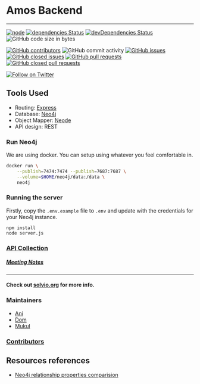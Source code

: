 # Amos Backend

---
[![node](https://img.shields.io/badge/node-%3E%3D12.5.0-brightgreen.svg)](https://nodejs.org/download/release/v12.5.0/)
[![dependencies Status](https://david-dm.org/solviofoundation/amos-back/status.svg)](https://david-dm.org/solviofoundation/amos-back)
[![devDependencies Status](https://david-dm.org/solviofoundation/amos-back/dev-status.svg)](https://david-dm.org/solviofoundation/amos-back?type=dev)
![GitHub code size in bytes](https://img.shields.io/github/languages/code-size/solviofoundation/amos-back)

[![GitHub contributors](https://img.shields.io/github/contributors/solviofoundation/amos-back?color=%2400f&style=for-the-badge)](https://github.com/solviofoundation/amos-back/graphs/contributors)
![GitHub commit activity](https://img.shields.io/github/commit-activity/m/solviofoundation/amos-back?style=for-the-badge)
[![GitHub issues](https://img.shields.io/github/issues-raw/solviofoundation/amos-back?style=for-the-badge)](https://github.com/solviofoundation/amos-back/issues)
[![GitHub closed issues](https://img.shields.io/github/issues-closed-raw/solviofoundation/amos-back?style=for-the-badge)](https://github.com/solviofoundation/amos-back/issues?q=is%3Aissue+is%3Aclosed)
[![GitHub pull requests](https://img.shields.io/github/issues-pr/solviofoundation/amos-back?style=for-the-badge)](https://github.com/solviofoundation/amos-back/pulls)
[![GitHub closed pull requests](https://img.shields.io/github/issues-pr-closed/solviofoundation/amos-back?style=for-the-badge)](https://github.com/solviofoundation/amos-back/pulls?q=is%3Apr+is%3Aclosed)

[![Follow on Twitter](https://img.shields.io/twitter/follow/solvio_?style=social&logo=twitter)](https://twitter.com/intent/follow?screen_name=solvio_)

## Tools Used
- Routing: [Express](https://expressjs.com/)
- Database: [Neo4j](https://neo4j.com/)
- Object Mapper: [Neode](https://github.com/adam-cowley/neode)
- API design: REST

### Run Neo4j
We are using docker. You can setup using whatever you feel comfortable in.
```bash
docker run \
    --publish=7474:7474 --publish=7687:7687 \
    --volume=$HOME/neo4j/data:/data \
    neo4j
```

### Running the server
Firstly, copy the `.env.example` file to `.env` and update with the credentials for your Neo4j instance.

```
npm install
node server.js
```

### [API Collection](https://www.getpostman.com/collections/b31f90c3201374888bdc)

##### [Meeting Notes](https://hackmd.io/jzQRquIjS4CU-_IICNIGcQ)

---

#### Check out [solvio.org](http://solvio.org) for more info.

### Maintainers

- [Ani](https://github.com/anistark)
- [Dom](https://github.com/dteiml)
- [Mukul](https://github.com/developerKumar)

### [Contributors](https://github.com/solviofoundation/amos-back/graphs/contributors)

## Resources references

- [Neo4j relationship properties comparision](https://neo4j.com/developer/kb/comparing-relationship-properties-within-a-path/)
